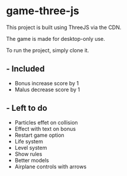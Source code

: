 # game-three-js

This project is built using ThreeJS via the CDN. 

The game is made for desktop-only use.

To run the project, simply clone it.

## - Included

- Bonus increase score by 1
- Malus decrease score by 1

## - Left to do

- Particles effet on collision
- Effect with text on bonus
- Restart game option
- Life system
- Level system
- Show rules
- Better models
- Airplane controls with arrows